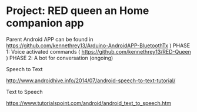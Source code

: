 # Project: RED queen an Home companion app
Parent Android APP can be found in 
https://github.com/kennethrey13/Arduino-AndroidAPP-BluetoothTx )
PHASE 1: Voice activated commands ( https://github.com/kennethrey13/RED-Queen )
PHASE 2: A bot for conversation (ongoing)

Speech to Text

http://www.androidhive.info/2014/07/android-speech-to-text-tutorial/

Text to Speech

https://www.tutorialspoint.com/android/android_text_to_speech.htm 
